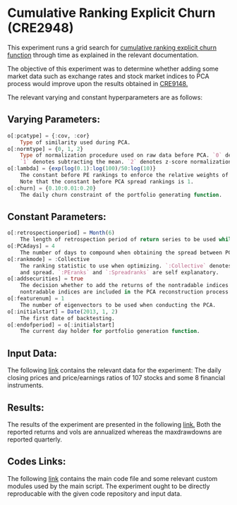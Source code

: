 # Cumulative Ranking Explicit Churn (CRE2948)

This experiment runs a grid search for [cumulative ranking explicit churn function](https://github.com/ahmetumutdurmus/kareexperiments/blob/master/docs/src/The%20Experiment%20Log.md#cumulative-ranking-explicit-churn-cre) through time as explained in the relevant documentation. 

The objective of this experiment was to determine whether adding some market data such as exchange rates and stock market indices to PCA process would improve upon the results obtained in [CRE9148.](https://github.com/ahmetumutdurmus/kareexperiments/blob/master/docs/src/CRE9148.md)

The relevant varying and constant hyperparameters are as follows:

## Varying Parameters:

```julia
o[:pcatype] = {:cov, :cor}
    Type of similarity used during PCA.
o[:normtype] = {0, 1, 2} 
    Type of normalization procedure used on raw data before PCA. `0` denotes no normalization. 
    `1` denotes subtracting the mean. `2` denotes z-score normalization. 
o[:lambda] = {exp(log(0.1):log(100)/50:log(10)}
    The constant before PE rankings to enforce the relative weights of PCA spread and PE rankings. 
    Note that the constant before PCA spread rankings is 1. 
o[:churn] = {0.10:0.01:0.20}
    The daily churn constraint of the portfolio generating function.
```

## Constant Parameters:

```julia
o[:retrospectionperiod] = Month(6) 
    The length of retrospection period of return series to be used while doing PCA.
o[:PCAdays] = 4 
    The number of days to compound when obtaining the spread between PCA reconstruction and market returns.
o[:rankmode] = :Collective 
    The ranking statistic to use when optimizing. `:Collective` denotes the statistic obtained by using both PE
    and spread. `:PEranks` and `:Spreadranks` are self explanatory.
o[:addsecurities] = true 
    The decision whether to add the returns of the nontradable indices to the PCA analysis. If true, the 
    nontradable indices are included in the PCA reconstruction process but are disregarded during trading.
o[:featurenum] = 1
    The number of eigenvectors to be used when conducting the PCA.  
o[:initialstart] = Date(2013, 1, 2)
    The first date of backtesting.
o[:endofperiod] = o[:initialstart]
    The current day holder for portfolio generation function. 
```

## Input Data:

The following [link](https://docs.google.com/spreadsheets/d/17KRBtCGKO4aQNd_eMO--WkLCO3-u_kCKedVwfr26uT0/edit?usp=sharing) contains the relevant data for the experiment: The daily closing prices and price/earnings ratios of 107 stocks and some 8 financial instruments. 

## Results: 

The results of the experiment are presented in the following [link.](https://docs.google.com/spreadsheets/d/1mqV7G854-a8tiyZN2LZ4p4hW06KRunYluJwhZWJy7Zc/edit?usp=sharing) Both the reported returns and vols are annualized whereas the maxdrawdowns are reported quarterly.

## Codes Links:

The following [link](https://github.com/ahmetumutdurmus/kareexperiments/tree/master/src/CRE2948) contains the main code file and some relevant custom modules used by the main script. The experiment ought to be directly reproducable with the given code repository and input data. 
